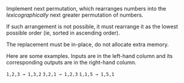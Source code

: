 Implement next permutation, which rearranges numbers into the *lexicographically* next greater
permutation of numbers.

If such arrangement is not possible, it must rearrange it as the lowest possible order (ie, sorted
in ascending order).

The replacement must be in-place, do not allocate extra memory.

Here are some examples. Inputs are in the left-hand column and its corresponding outputs are in the
right-hand column.

```1,2,3 → 1,3,2```
```3,2,1 → 1,2,3```
```1,1,5 → 1,5,1```
